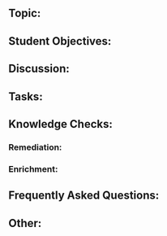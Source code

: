 ## Topic: 

## Student Objectives:



## Discussion:




## Tasks:




## Knowledge Checks:




### Remediation:



### Enrichment:



## Frequently Asked Questions:



## Other:
